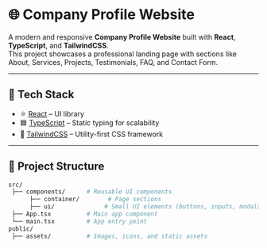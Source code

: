 # 🌐 Company Profile Website

A modern and responsive **Company Profile Website** built with **React**, **TypeScript**, and **TailwindCSS**.  
This project showcases a professional landing page with sections like About, Services, Projects, Testimonials, FAQ, and Contact Form.

---

## 🚀 Tech Stack

- ⚛️ [React](https://react.dev/) – UI library
- 🟦 [TypeScript](https://www.typescriptlang.org/) – Static typing for scalability
- 🎨 [TailwindCSS](https://tailwindcss.com/) – Utility-first CSS framework

---

## 📂 Project Structure

```bash
src/
 ├── components/      # Reusable UI components
      ├── container/        # Page sections
      ├── ui/              # Small UI elements (buttons, inputs, modals)
 ├── App.tsx          # Main app component
 └── main.tsx         # App entry point
public/
 ├── assets/          # Images, icons, and static assets
```
